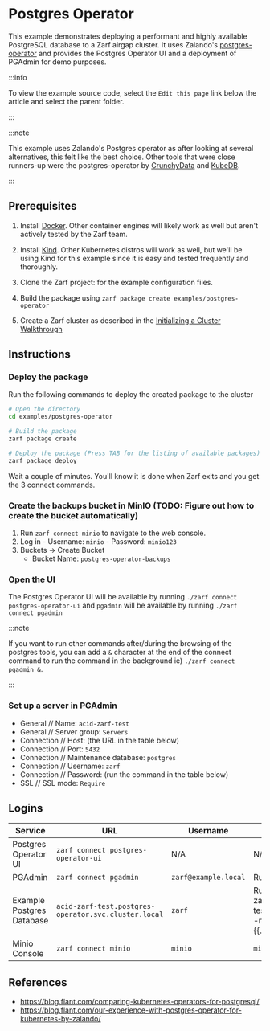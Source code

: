 # Postgres Operator

This example demonstrates deploying a performant and highly available PostgreSQL database to a Zarf airgap cluster. It uses Zalando's [postgres-operator](https://github.com/zalando/postgres-operator) and provides the Postgres Operator UI and a deployment of PGAdmin for demo purposes.

:::info

To view the example source code, select the `Edit this page` link below the article and select the parent folder.

:::

:::note

This example uses Zalando's Postgres operator as after looking at several alternatives, this felt like the best choice. Other tools that were close runners-up were the postgres-operator by [CrunchyData](https://github.com/CrunchyData/postgres-operator) and [KubeDB](https://github.com/kubedb/operator).

:::

## Prerequisites

1. Install [Docker](https://docs.docker.com/get-docker/). Other container engines will likely work as well but aren't actively tested by the Zarf team.

2. Install [Kind](https://github.com/kubernetes-sigs/kind). Other Kubernetes distros will work as well, but we'll be using Kind for this example since it is easy and tested frequently and thoroughly.

3. Clone the Zarf project: for the example configuration files.

4. Build the package using `zarf package create examples/postgres-operator`

5. Create a Zarf cluster as described in the [Initializing a Cluster Walkthrough](../../docs/13-walkthroughs/1-initializing-a-k8s-cluster.md/)

## Instructions

### Deploy the package

Run the following commands to deploy the created package to the cluster

``` bash
# Open the directory
cd examples/postgres-operator

# Build the package
zarf package create

# Deploy the package (Press TAB for the listing of available packages)
zarf package deploy
```

Wait a couple of minutes. You'll know it is done when Zarf exits and you get the 3 connect commands.

### Create the backups bucket in MinIO (TODO: Figure out how to create the bucket automatically)

1. Run `zarf connect minio` to navigate to the web console.
1. Log in - Username: `minio` - Password: `minio123`
1. Buckets -> Create Bucket
   - Bucket Name: `postgres-operator-backups`

### Open the UI

The Postgres Operator UI will be available by running `./zarf connect postgres-operator-ui` and `pgadmin` will be available by running `./zarf connect pgadmin`

:::note

If you want to run other commands after/during the browsing of the postgres tools, you can add a `&` character at the end of the connect command to run the command in the background ie) `./zarf connect pgadmin &`.

:::

### Set up a server in PGAdmin

- General // Name: `acid-zarf-test`
- General // Server group: `Servers`
- Connection // Host: (the URL in the table below)
- Connection // Port: `5432`
- Connection // Maintenance database: `postgres`
- Connection // Username: `zarf`
- Connection // Password: (run the command in the table below)
- SSL // SSL mode: `Require`

## Logins

| Service                   | URL                                                                                        | Username             | Password                                                                                                                                                   |
| ------------------------- | ------------------------------------------------------------------------------------------ | -------------------- | ---------------------------------------------------------------------------------------------------------------------------------------------------------- |
| Postgres Operator UI      | `zarf connect postgres-operator-ui` | N/A                  | N/A                                                                                                                                                        |
| PGAdmin                   | `zarf connect pgadmin`                           | `zarf@example.local` | Run: `zarf tools get-admin-password`                                                                                                                       |
| Example Postgres Database | `acid-zarf-test.postgres-operator.svc.cluster.local`                                       | `zarf`               | Run: `echo $(kubectl get secret zarf.acid-zarf-test.credentials.postgresql.acid.zalan.do -n postgres-operator --template={{.data.password}} | base64 -d)` |
| Minio Console             | `zarf connect minio`               | `minio`              | `minio123`                                                                                                                                                 |

## References

- <https://blog.flant.com/comparing-kubernetes-operators-for-postgresql/>
- <https://blog.flant.com/our-experience-with-postgres-operator-for-kubernetes-by-zalando/>
